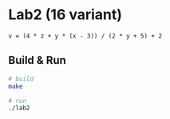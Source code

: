 # Lab2 (16 variant)

```
v = (4 * z + y * (x - 3)) / (2 * y + 5) + 2
```

## Build & Run
```sh
# build
make

# run
./lab2
```
